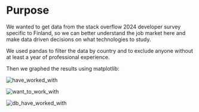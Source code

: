 # Purpose

We wanted to get data from the stack overflow 2024 developer survey specific to Finland, so we can better understand the job market here and make data driven decisions on what technologies to study. 

We used pandas to filter the data by country and to exclude anyone without at least a year of professional experience.

Then we graphed the results using matplotlib:

![have_worked_with](https://github.com/user-attachments/assets/9ad9d69d-b3ec-4122-abc6-e62f80a99a65)

![want_to_work_with](https://github.com/user-attachments/assets/b3d2b070-36a9-4278-83b6-8a4f856b9796)

![db_have_worked_with](https://github.com/user-attachments/assets/24faaa57-0d59-4fdb-bbf7-51e46a221503)
